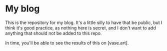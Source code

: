 # My blog

This is the repository for my blog. It's a little silly to have that be public,
but I think it's good practice, as nothing here is secret, and I don't want to
add anything that should not be added to this repo.

In time, you'll be able to see the results of this on [vase.art].
